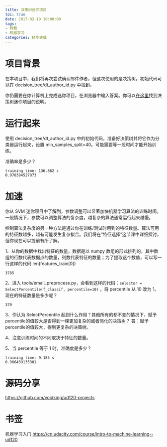 ```yaml
---
title: 决策树迷你项目
toc: true
date: 2017-02-19 10:00:00
tags:
- 转载
- 机器学习
categories: 精华转载
---
```

# 项目背景
在本项目中，我们将再次尝试确认邮件作者，但这次使用的是决策树。初始代码可以在 decision_tree/dt_author_id.py 中找到。

你仍需要在你计算机上完成迷你项目，在浏览器中输入答案。你可以[在这里](https://s3.cn-north-1.amazonaws.com.cn/static-documents/nd002/DTMini-Project_zh.pdf)找到决策树迷你项目的说明。

<!--more-->

# 运行起来
使用 decision_tree/dt_author_id.py 中的初始代码，准备好决策树并将它作为分类器运行起来，设置 min_samples_split=40。可能需要等一段时间才能开始训练。

准确率是多少？
```
training time: 136.862 s
0.978384527873
```

# 加速
你从 SVM 迷你项目中了解到，参数调整可以显著加快机器学习算法的训练时间。一般情况下，参数可以调整算法的复杂度，越复杂的算法通常运行起来越慢。

控制算法复杂度的另一种方法是通过你在训练/测试时用到的特征数量。算法可用的特征数越多，越有可能发生复杂拟合。我们将在“特征选择”这节课中详细探讨，但你现在可以提前有所了解。

1、从你的数据中找出特征的数量，数据是以 numpy 数组的形式排列的，其中数组的行数代表数据点的数量，列数代表特征的数量；为了提取这个数值，可以写一行这样的代码
len(features_train[0])
```
3785
```

2、进入 tools/email_preprocess.py，会看到这样的代码：`selector = SelectPercentile(f_classif, percentile=10)` ，将 percentile 从 10 改为 1。现在的特征数量是多少呢？
```
379
```


3、你认为 SelectPercentile 起到什么作用？其他所有的都不变的情况下，赋予percentile的值较大是否得到一棵更加复杂的或者简化的决策树？
答：赋予percentile的值较大，得到更复杂的决策树。

4、注意训练时间的不同取决于特征的数量。

5、当 percentile 等于 1 时，准确度是多少？
```
training time: 9.185 s
0.966439135381
```


# 源码分享
https://github.com/voidking/ud120-projects

# 书签
机器学习入门
https://cn.udacity.com/course/intro-to-machine-learning--ud120

